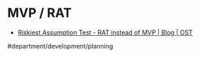 # MVP / RAT
* [Riskiest Assumption Test - RAT instead of MVP | Blog | OST](https://www.ostusa.com/blog/whats-your-rat/)

#department/development/planning